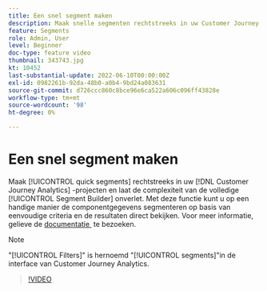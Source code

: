 ```yaml
---
title: Een snel segment maken
description: Maak snelle segmenten rechtstreeks in uw Customer Journey Analytics-projecten en laat de complexiteit van de volledige Segment Builder over. Met deze functie kunt u op een handige manier de componentgegevens segmenteren op basis van eenvoudige criteria en de resultaten direct bekijken.
feature: Segments
role: Admin, User
level: Beginner
doc-type: feature video
thumbnail: 343743.jpg
kt: 10452
last-substantial-update: 2022-06-10T00:00:00Z
exl-id: 0982261b-92da-48b0-a0b4-9bd24a083631
source-git-commit: d726ccc860c8bce96e6ca522a606c096ff43828e
workflow-type: tm+mt
source-wordcount: '98'
ht-degree: 0%

---
```


# Een snel segment maken

Maak [!UICONTROL quick segments] rechtstreeks in uw [!DNL Customer Journey Analytics] -projecten en laat de complexiteit van de volledige [!UICONTROL Segment Builder] onverlet. Met deze functie kunt u op een handige manier de componentgegevens segmenteren op basis van eenvoudige criteria en de resultaten direct bekijken. Voor meer informatie, gelieve de [&#x200B; documentatie &#x200B;](https://experienceleague.adobe.com/nl/docs/analytics-platform/using/cja-components/cja-segments/quick-filters) te bezoeken.

>[!NOTE]
>
> &quot;[!UICONTROL Filters]&quot; is hernoemd &quot;[!UICONTROL segments]&quot;in de interface van Customer Journey Analytics.

>[!VIDEO](https://video.tv.adobe.com/v/343743/?quality=12&learn=on)
